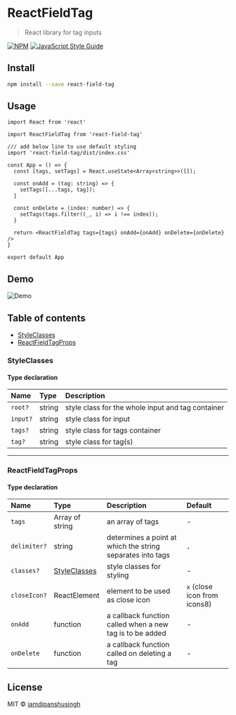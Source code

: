 # ReactFieldTag

> React library for tag inputs

[![NPM](https://img.shields.io/npm/v/react-field-tag.svg)](https://www.npmjs.com/package/react-field-tag) [![JavaScript Style Guide](https://img.shields.io/badge/code_style-standard-brightgreen.svg)](https://standardjs.com)

## Install

```bash
npm install --save react-field-tag
```

## Usage

```tsx
import React from 'react'

import ReactFieldTag from 'react-field-tag'

/// add below line to use default styling
import 'react-field-tag/dist/index.css'

const App = () => {
  const [tags, setTags] = React.useState<Array<string>>([]);

  const onAdd = (tag: string) => {
    setTags([...tags, tag]);
  }

  const onDelete = (index: number) => {
    setTags(tags.filter((_, i) => i !== index));
  }

  return <ReactFieldTag tags={tags} onAdd={onAdd} onDelete={onDelete} />
}

export default App
```

## Demo

![Demo](https://github.com/iamdipanshusingh/React-Field-Tag/blob/master/docs/demo.gif)

## Table of contents

- [StyleClasses](#StyleClasses)
- [ReactFieldTagProps](#ReactFieldTagProps)

### StyleClasses

#### Type declaration

| Name | Type | Description |
| :------ | :------ | :------ |
| `root?` | string | style class for the whole input and tag container |
| `input?` | string | style class for input |
| `tags?` | string | style class for tags container |
| `tag?` | string | style class for tag(s) |

___

### ReactFieldTagProps

#### Type declaration

| Name | Type | Description | Default |
| :------ | :------ | :------ | :------ |
| `tags` | Array of string | an array of tags | - |
| `delimiter?` | string | determines a point at which the string separates into tags | `,` |
| `classes?` | [StyleClasses](#StyleClasses) | style classes for styling | - |
| `closeIcon?` | ReactElement | element to be used as close icon | `x` (close icon from icons8) |
| `onAdd` | function | a callback function called when a new tag is to be added | - |
| `onDelete` | function | a callback function called on deleting a tag | - |

## License

MIT © [iamdipanshusingh](https://github.com/iamdipanshusingh)
